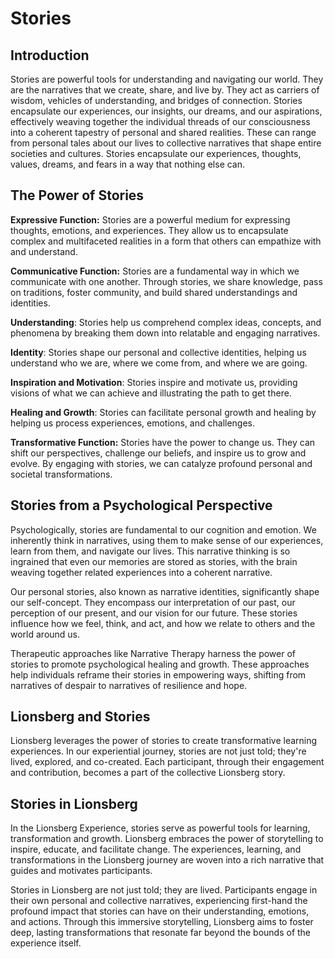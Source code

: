 # Stories

## Introduction


Stories are powerful tools for understanding and navigating our world. They are the narratives that we create, share, and live by. They act as carriers of wisdom, vehicles of understanding, and bridges of connection. Stories encapsulate our experiences, our insights, our dreams, and our aspirations, effectively weaving together the individual threads of our consciousness into a coherent tapestry of personal and shared realities. These can range from personal tales about our lives to collective narratives that shape entire societies and cultures. Stories encapsulate our experiences, thoughts, values, dreams, and fears in a way that nothing else can.

## The Power of Stories

**Expressive Function:** Stories are a powerful medium for expressing thoughts, emotions, and experiences. They allow us to encapsulate complex and multifaceted realities in a form that others can empathize with and understand.

**Communicative Function:** Stories are a fundamental way in which we communicate with one another. Through stories, we share knowledge, pass on traditions, foster community, and build shared understandings and identities.

**Understanding**: Stories help us comprehend complex ideas, concepts, and phenomena by breaking them down into relatable and engaging narratives.

**Identity**: Stories shape our personal and collective identities, helping us understand who we are, where we come from, and where we are going.

**Inspiration and Motivation**: Stories inspire and motivate us, providing visions of what we can achieve and illustrating the path to get there.

**Healing and Growth**: Stories can facilitate personal growth and healing by helping us process experiences, emotions, and challenges.

**Transformative Function:** Stories have the power to change us. They can shift our perspectives, challenge our beliefs, and inspire us to grow and evolve. By engaging with stories, we can catalyze profound personal and societal transformations.

## Stories from a Psychological Perspective

Psychologically, stories are fundamental to our cognition and emotion. We inherently think in narratives, using them to make sense of our experiences, learn from them, and navigate our lives. This narrative thinking is so ingrained that even our memories are stored as stories, with the brain weaving together related experiences into a coherent narrative.

Our personal stories, also known as narrative identities, significantly shape our self-concept. They encompass our interpretation of our past, our perception of our present, and our vision for our future. These stories influence how we feel, think, and act, and how we relate to others and the world around us.

Therapeutic approaches like Narrative Therapy harness the power of stories to promote psychological healing and growth. These approaches help individuals reframe their stories in empowering ways, shifting from narratives of despair to narratives of resilience and hope.

## Lionsberg and Stories

Lionsberg leverages the power of stories to create transformative learning experiences. In our experiential journey, stories are not just told; they're lived, explored, and co-created. Each participant, through their engagement and contribution, becomes a part of the collective Lionsberg story.

## Stories in Lionsberg

In the Lionsberg Experience, stories serve as powerful tools for learning, transformation and growth. Lionsberg embraces the power of storytelling to inspire, educate, and facilitate change. The experiences, learning, and transformations in the Lionsberg journey are woven into a rich narrative that guides and motivates participants.

Stories in Lionsberg are not just told; they are lived. Participants engage in their own personal and collective narratives, experiencing first-hand the profound impact that stories can have on their understanding, emotions, and actions. Through this immersive storytelling, Lionsberg aims to foster deep, lasting transformations that resonate far beyond the bounds of the experience itself.